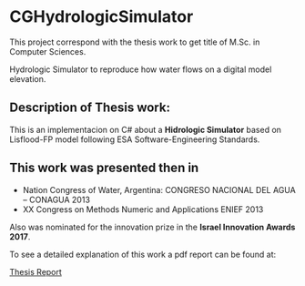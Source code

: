 # CGHydrologicSimulator

This project correspond with the thesis work to get title of M.Sc. in Computer Sciences.


Hydrologic Simulator to reproduce how water flows on a digital model elevation.

## Description of Thesis work:

This is an implementacion on C# about a **Hidrologic Simulator** based on Lisflood-FP model following ESA Software-Engineering Standards.

## This work was presented then in

* Nation Congress of Water, Argentina: CONGRESO NACIONAL DEL AGUA – CONAGUA 2013
* XX Congress on Methods Numeric and Applications ENIEF 2013

Also was nominated for the innovation prize in the **Israel Innovation Awards 2017**.

To see a detailed explanation of this work a pdf report can be found at:

[Thesis Report](https://github.com/CGuerreroCordova/CGHydrologicSimulator/blob/master/doc/CGuerrero-Tesis-HydroSim.pdf)
